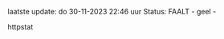 laatste update: 
do 30-11-2023 22:46   uur 
Status: FAALT - geel - 
<div class="service Y">httpstat</div>